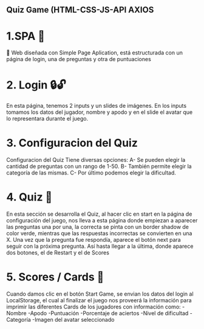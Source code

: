 ## Quiz Game (HTML-CSS-JS-API AXIOS</h1>

# 1.SPA 📑
📑 Web diseñada con Simple Page Aplication, está estructurada con un página de login, una de preguntas y otra de puntuaciones

# 2. Login 🔒🔓
En esta página, tenemos 2 inputs y un slides de imágenes. En los inputs tomamos los datos del jugador, nombre y apodo y en el slide el avatar que lo representara durante el juego.

# 3. Configuracion del Quiz 
Configuracion del Quiz Tiene diversas opciones: A- Se pueden elegir la cantidad de preguntas con un rango de 1-50. B- También permite elegir la categoría de las mismas. C- Por último podemos elegir la dificultad.

# 4. Quiz 🧮
En esta sección se desarrolla el Quiz, al hacer clic en start en la página de configuración del juego, nos lleva a esta página donde empiezan a aparecer las preguntas una por una, la correcta se pinta con un border shadow de color verde, mientras que las respuestas incorrectas se convierten en una X. Una vez que la pregunta fue respondía, aparece el botón next para seguir con la próxima pregunta. Así hasta llegar a la última, donde aparece dos botones, el de Restart y el de Scores

# 5. Scores / Cards 📇
Cuando damos clic en el botón Start Game, se envian los datos del login al LocalStorage, el cual al finalizar el juego nos proveerá la información para imprimir las diferentes Cards de los jugadores con información como: -Nombre -Apodo -Puntuación -Porcentaje de aciertos -Nivel de dificultad -Categoría -Imagen del avatar seleccionado


